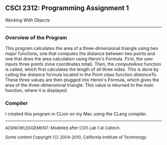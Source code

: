 ## CSCI 2312: Programming Assignment 1

_Working With Objects_

* * *

### Overview of the Program

This program calculates the area of a three-dimensional triangle using two major functions, one that computes the distance between two points and one that does the area calculation using Heron's Formula. First, the user inputs three points (nine coordinates total). Then, the _computeArea_ function is called, which first calculates the length of all three sides. This is done by calling the distance formula located in the Point class function _distanceTo_. These three values are then plugged into Heron's Formula, which gives the area of the three-dimensional triangle. This value is returned to the main function, where it is displayed. 


### Compiler

I created this program in CLion on my Mac using the CLang compiler.

* * *

<font size="-1">ACKNOWLEDGEMENT: Modelled after CS11 Lab 1 at Caltech.</font>

<font size="-1">Some content Copyright (C) 2004-2010, California Institute of Technology.</font>
